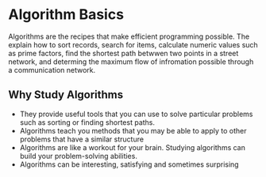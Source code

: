 # Algorithm Basics

Algorithms are the recipes that make efficient programming possible. The explain how to sort records, search for items, calculate numeric values such as prime factors, find the shortest path betwwen two points in a street network, and determing the maximum flow of infromation possible through a communication network.

## Why Study Algorithms

- They provide useful tools that you can use to solve particular problems such as sorting or finding shortest paths.
- Algorithms teach you methods that you may be able to apply to other problems that have a similar structure
- Algorithms are like a workout for your brain. Studying algorithms can build your problem-solving abilities.
- Algorithms can be interesting, satisfying and sometimes surprising
